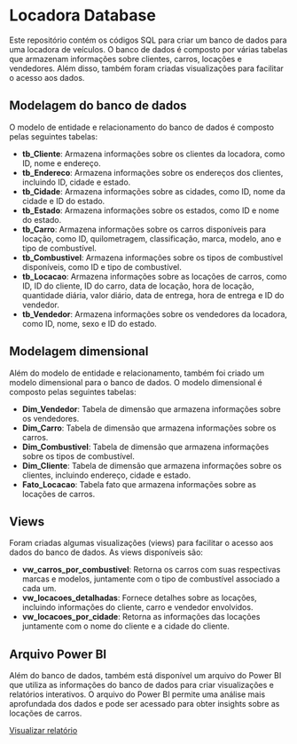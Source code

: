 # Locadora Database

Este repositório contém os códigos SQL para criar um banco de dados para uma locadora de veículos. O banco de dados é composto por várias tabelas que armazenam informações sobre clientes, carros, locações e vendedores. Além disso, também foram criadas visualizações para facilitar o acesso aos dados.

## Modelagem do banco de dados

O modelo de entidade e relacionamento do banco de dados é composto pelas seguintes tabelas:

- **tb_Cliente**: Armazena informações sobre os clientes da locadora, como ID, nome e endereço.
- **tb_Endereco**: Armazena informações sobre os endereços dos clientes, incluindo ID, cidade e estado.
- **tb_Cidade**: Armazena informações sobre as cidades, como ID, nome da cidade e ID do estado.
- **tb_Estado**: Armazena informações sobre os estados, como ID e nome do estado.
- **tb_Carro**: Armazena informações sobre os carros disponíveis para locação, como ID, quilometragem, classificação, marca, modelo, ano e tipo de combustível.
- **tb_Combustivel**: Armazena informações sobre os tipos de combustível disponíveis, como ID e tipo de combustível.
- **tb_Locacao**: Armazena informações sobre as locações de carros, como ID, ID do cliente, ID do carro, data de locação, hora de locação, quantidade diária, valor diário, data de entrega, hora de entrega e ID do vendedor.
- **tb_Vendedor**: Armazena informações sobre os vendedores da locadora, como ID, nome, sexo e ID do estado.

## Modelagem dimensional
Além do modelo de entidade e relacionamento, também foi criado um modelo dimensional para o banco de dados. O modelo dimensional é composto pelas seguintes tabelas:

- **Dim_Vendedor**: Tabela de dimensão que armazena informações sobre os vendedores.
- **Dim_Carro**: Tabela de dimensão que armazena informações sobre os carros.
- **Dim_Combustivel**: Tabela de dimensão que armazena informações sobre os tipos de combustível.
- **Dim_Cliente**: Tabela de dimensão que armazena informações sobre os clientes, incluindo endereço, cidade e estado.
- **Fato_Locacao**: Tabela fato que armazena informações sobre as locações de carros.

## Views
Foram criadas algumas visualizações (views) para facilitar o acesso aos dados do banco de dados. As views disponíveis são:

- **vw_carros_por_combustivel**: Retorna os carros com suas respectivas marcas e modelos, juntamente com o tipo de combustível associado a cada um.
- **vw_locacoes_detalhadas**: Fornece detalhes sobre as locações, incluindo informações do cliente, carro e vendedor envolvidos.
- **vw_locacoes_por_cidade**: Retorna as informações das locações juntamente com o nome do cliente e a cidade do cliente.

## Arquivo Power BI
Além do banco de dados, também está disponível um arquivo do Power BI que utiliza as informações do banco de dados para criar visualizações e relatórios interativos. O arquivo do Power BI permite uma análise mais aprofundada dos dados e pode ser acessado para obter insights sobre as locações de carros.

[Visualizar relatório](https://app.powerbi.com/view?r=eyJrIjoiMGYxODUyMGUtZGEzNS00ZTRiLTg1OGQtODBlYWZkNWZiYjRlIiwidCI6IjBmN2MyNzgxLTJmMTItNDEzYS1hNmI4LTlhNTQ1M2I5MWFmNCJ9)



